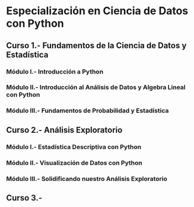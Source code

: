 # Especialización en Ciencia de Datos con Python

## Curso 1.- Fundamentos de la Ciencia de Datos y Estadística

### Módulo I.- Introducción a Python

### Módulo II.- Introducción al Análisis de Datos y  Algebra Lineal con Python

### Módulo III.- Fundamentos de Probabilidad y Estadística

## Curso 2.- Análisis Exploratorio

### Módulo I.- Estadística Descriptiva con Python

### Módulo II.- Visualización de Datos con Python

### Módulo III.- Solidificando nuestro Análisis Exploratorio

## Curso 3.- 
		
